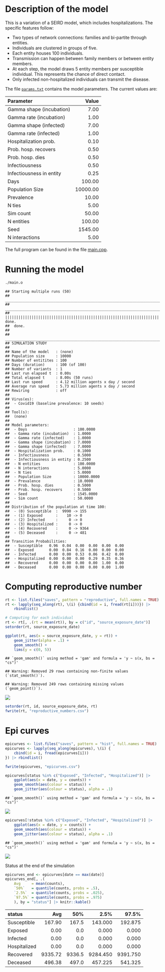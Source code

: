 
# Description of the model

This is a variation of a SEIRD model, which includes hospitalizations.
The specific features follow:

  - Two types of network connections: families and bi-partite through
    entities.
  - Individuals are clustered in groups of five.
  - Each entity houses 100 individuals.
  - Transmission can happen between family members or between entity
    members.
  - At each step, the model draws 5 entity members per susceptible
    individual. This represents the chance of direct contact.
  - Only infected non-hospitalized individuals can transmit the disease.

The file [`params.txt`](params.txt) contains the model parameters. The
current values are:

| Parameter                |    Value |
| :----------------------- | -------: |
| Gamma shape (incubation) |     7.00 |
| Gamma rate (incubation)  |     1.00 |
| Gamma shape (infected)   |     7.00 |
| Gamma rate (infected)    |     1.00 |
| Hospitalization prob.    |     0.10 |
| Prob. hosp. recovers     |     0.50 |
| Prob. hosp. dies         |     0.50 |
| Infectiousness           |     0.50 |
| Infectiousness in entity |     0.25 |
| Days                     |   100.00 |
| Population Size          | 10000.00 |
| Prevalence               |    10.00 |
| N ties                   |     5.00 |
| Sim count                |    50.00 |
| N entities               |   100.00 |
| Seed                     |  1545.00 |
| N interactions           |     5.00 |

The full program can be found in the file [main.cpp](main.cpp).

# Running the model

``` bash
./main.o
```

    ## Starting multiple runs (50)
    ## _________________________________________________________________________
    ## _________________________________________________________________________
    ## ||||||||||||||||||||||||||||||||||||||||||||||||||||||||||||||||||||||||| done.
    ##  done.
    ## 
    ## ________________________________________________________________________________
    ## SIMULATION STUDY
    ## 
    ## Name of the model   : (none)
    ## Population size     : 10000
    ## Number of entitites : 100
    ## Days (duration)     : 100 (of 100)
    ## Number of variants  : 1
    ## Last run elapsed t  : 0.00s
    ## Total elapsed t     : 8.00s (50 runs)
    ## Last run speed      : 4.12 million agents x day / second
    ## Average run speed   : 5.73 million agents x day / second
    ## Rewiring            : off
    ## 
    ## Virus(es):
    ##  - Covid19 (baseline prevalence: 10 seeds)
    ## 
    ## Tool(s):
    ##  (none)
    ## 
    ## Model parameters:
    ##  - Days                     : 100.0000
    ##  - Gamma rate (incubation)  : 1.0000
    ##  - Gamma rate (infected)    : 1.0000
    ##  - Gamma shape (incubation) : 7.0000
    ##  - Gamma shape (infected)   : 7.0000
    ##  - Hospitalization prob.    : 0.1000
    ##  - Infectiousness           : 0.5000
    ##  - Infectiousness in entity : 0.2500
    ##  - N entities               : 100.0000
    ##  - N interactions           : 5.0000
    ##  - N ties                   : 5.0000
    ##  - Population Size          : 10000.0000
    ##  - Prevalence               : 10.0000
    ##  - Prob. hosp. dies         : 0.5000
    ##  - Prob. hosp. recovers     : 0.5000
    ##  - Seed                     : 1545.0000
    ##  - Sim count                : 50.0000
    ## 
    ## Distribution of the population at time 100:
    ##  - (0) Susceptible  :  9990 -> 155
    ##  - (1) Exposed      :    10 -> 0
    ##  - (2) Infected     :     0 -> 0
    ##  - (3) Hospitalized :     0 -> 0
    ##  - (4) Recovered    :     0 -> 9364
    ##  - (5) Deceased     :     0 -> 481
    ## 
    ## Transition Probabilities:
    ##  - Susceptible   0.96  0.04  0.00  0.00  0.00  0.00
    ##  - Exposed       0.00  0.84  0.16  0.00  0.00  0.00
    ##  - Infected      0.00  0.00  0.53  0.06  0.42  0.00
    ##  - Hospitalized  0.00  0.00  0.00  0.29  0.35  0.36
    ##  - Recovered     0.00  0.00  0.00  0.00  1.00  0.00
    ##  - Deceased      0.00  0.00  0.00  0.00  0.00  1.00

# Computing reproductive number

``` r
rt <- list.files("saves", pattern = "reproductive", full.names = TRUE)
rt <- lapply(seq_along(rt), \(i) {cbind(id = i, fread(rt[i]))}) |>
    rbindlist()

# Computing for each individual
rt <- rt[, .(rt = mean(rt)), by = c("id", "source_exposure_date")]
setorder(rt, source_exposure_date)

ggplot(rt, aes(x = source_exposure_date, y = rt)) +
    geom_jitter(alpha = .1) +
    geom_smooth() +
    lims(y = c(0, 5))
```

    ## `geom_smooth()` using method = 'gam' and formula = 'y ~ s(x, bs = "cs")'

    ## Warning: Removed 29 rows containing non-finite values (`stat_smooth()`).

    ## Warning: Removed 249 rows containing missing values (`geom_point()`).

![](README_files/figure-gfm/repnum-1.png)<!-- -->

``` r
setorder(rt, id, source_exposure_date, rt)
fwrite(rt, "reproductive_numbers.csv")
```

# Epi curves

``` r
epicurves <- list.files("saves", pattern = "hist", full.names = TRUE)
epicurves <- lapply(seq_along(epicurves), \(i) {
    cbind(id = i, fread(epicurves[i]))
}) |> rbindlist()

fwrite(epicurves, "epicurves.csv")

epicurves[status %in% c("Exposed", "Infected", "Hospitalized")] |>
    ggplot(aes(x = date, y = counts)) +
    geom_smooth(aes(colour = status)) +
    geom_jitter(aes(colour = status), alpha = .1)
```

    ## `geom_smooth()` using method = 'gam' and formula = 'y ~ s(x, bs = "cs")'

![](README_files/figure-gfm/transitions-1.png)<!-- -->

``` r
epicurves[!status %in% c("Exposed", "Infected", "Hospitalized")] |>
    ggplot(aes(x = date, y = counts)) +
    geom_smooth(aes(colour = status)) +
    geom_jitter(aes(colour = status), alpha = .1)
```

    ## `geom_smooth()` using method = 'gam' and formula = 'y ~ s(x, bs = "cs")'

![](README_files/figure-gfm/totals-1.png)<!-- -->

Status at the end of the simulation

``` r
epicurves_end <- epicurves[date == max(date)]
epicurves_end[, .(
    Avg     = mean(counts),
    `50%`   = quantile(counts, probs = .5),
    `2.5%`  = quantile(counts, probs = .025),
    `97.5%` = quantile(counts, probs = .975)
    ), by = "status"] |> knitr::kable()
```

| status       |     Avg |    50% |     2.5% |    97.5% |
| :----------- | ------: | -----: | -------: | -------: |
| Susceptible  |  167.90 |  167.5 |  143.000 |  192.875 |
| Exposed      |    0.00 |    0.0 |    0.000 |    0.000 |
| Infected     |    0.00 |    0.0 |    0.000 |    0.000 |
| Hospitalized |    0.00 |    0.0 |    0.000 |    0.000 |
| Recovered    | 9335.72 | 9336.5 | 9284.450 | 9391.750 |
| Deceased     |  496.38 |  497.0 |  457.225 |  541.325 |
